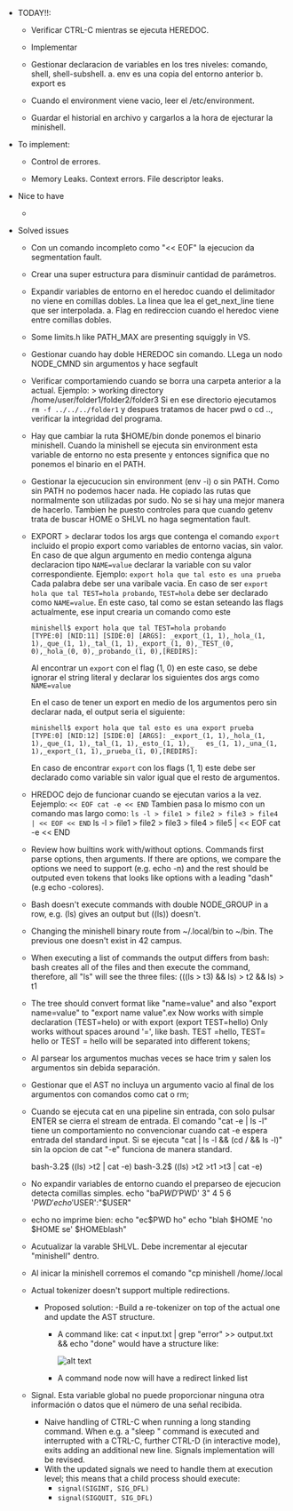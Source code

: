 
* TODAY!!:

	- Verificar CTRL-C mientras se ejecuta HEREDOC.

	- Implementar 

	- Gestionar declaracion de variables en los tres niveles: comando, shell, shell-subshell.
		a. env es una copia del entorno anterior
		b. export es 

	- Cuando el environment viene vacio, leer el /etc/environment.

	- Guardar el historial en archivo y cargarlos a la hora de ejecturar la minishell.


* To implement:

	- Control de errores.

	- Memory Leaks. Context errors. File descriptor leaks.


* Nice to have

	- 


* Solved issues

	- Con un comando incompleto como "<< EOF" la ejecucion da segmentation fault.

	- Crear una super estructura para disminuir cantidad de parámetros.

	- Expandir variables de entorno en el heredoc cuando el delimitador no viene en comillas dobles. La linea que lea el get_next_line tiene que ser interpolada.
		a. Flag en redireccion cuando el heredoc viene entre comillas dobles.

	- Some limits.h like PATH_MAX are presenting squiggly in VS.

	- Gestionar cuando hay doble HEREDOC sin comando. LLega un nodo NODE_CMND sin argumentos y hace segfault

	- Verificar comportamiendo cuando se borra una carpeta anterior a la actual.
		Ejemplo: > working directory /home/user/folder1/folder2/folder3
		Si en ese directorio ejecutamos `rm -f ../../../folder1` y despues tratamos de hacer pwd o cd .., verificar la integridad del programa.

	- Hay que cambiar la ruta $HOME/bin donde ponemos el binario minishell. Cuando la minishell se ejecuta sin environment esta variable de entorno no esta presente y entonces significa que no ponemos el binario en el PATH.

	- Gestionar la ejecucucion sin environment (env -i) o sin PATH. Como sin PATH no podemos hacer nada. He copiado las rutas que normalmente son utilizadas por sudo. No se si hay una mejor manera de hacerlo. Tambien he puesto controles para que cuando getenv trata de buscar HOME o SHLVL no haga segmentation fault.

	- EXPORT > declarar todos los args que contenga el comando `export` incluido el propio export como variables de entorno vacias, sin valor. 
		En caso de que algun argumento en medio contenga alguna declaracion tipo `NAME=value` 
		declarar la variable con su valor correspondiente.
		Ejemplo: `export hola que tal esto es una prueba` Cada palabra debe ser una varibale vacia. En caso de ser `export hola que tal TEST=hola probando`, `TEST=hola` debe ser declarado como `NAME=value`. En este caso, tal como se estan seteando las flags actualmente, ese input crearia un comando como este 
		```
		minishell$ export hola que tal TEST=hola probando
		[TYPE:0] [NID:11] [SIDE:0] [ARGS]: _export_(1, 1),_hola_(1, 1),_que_(1, 1),_tal_(1, 1),_export_(1, 0),_TEST_(0, 0),_hola_(0, 0),_probando_(1, 0),[REDIRS]:
		```
		Al encontrar un `export` con el flag (1, 0) en este caso, se debe ignorar el string literal y declarar los siguientes dos args como `NAME=value`

		En el caso de tener un export en medio de los argumentos pero sin declarar nada, el output seria el siguiente:
		```
		minishell$ export hola que tal esto es una export prueba
		[TYPE:0] [NID:12] [SIDE:0] [ARGS]: _export_(1, 1),_hola_(1, 1),_que_(1, 1),_tal_(1, 1),_esto_(1, 1),_	es_(1, 1),_una_(1, 1),_export_(1, 1),_prueba_(1, 0),[REDIRS]: 
		```
		En caso de encontrar `export` con los flags (1, 1) este debe ser declarado como variable sin valor igual que el resto de argumentos. 

	- HREDOC dejo de funcionar cuando se ejecutan varios a la vez.
		Eejemplo: `<< EOF cat -e << END`
		Tambien pasa lo mismo con un comando mas largo como:
			`ls -l > file1 > file2 > file3 > file4 | << EOF << END` 
			ls -l > file1 > file2 > file3 > file4 > file5 | << EOF cat -e << END

	- Review how builtins work with/without options. Commands first parse options, then arguments. If there are options, we compare the options we need to support (e.g. echo -n) and the rest should be outputed even tokens that looks like options with a leading "dash" (e.g echo -colores).
	
	- Bash doesn't execute commands with double NODE_GROUP in a row, e.g. (ls) gives an output but ((ls)) doesn't. 

	- Changing the minishell binary route from ~/.local/bin to ~/bin. The previous one doesn't exist in 42 campus.

	- When executing a list of commands the output differs from bash: bash creates all of the files and then execute the command, therefore, all "ls" will see the three files:
		(((ls > t3) && ls) > t2 && ls) > t1

	- The tree should convert format like "name=value" and also "export name=value" to "export name value".ex
		Now works with simple declaration (TEST=helo) or with export (export TEST=hello)
		Only works without spaces around '=', like bash. 
		TEST =hello, TEST= hello or TEST = hello will be separated into different tokens;

	- Al parsear los argumentos muchas veces se hace trim y salen los argumentos sin debida separación.

	- Gestionar que el AST no incluya un argumento vacio al final de los argumentos con comandos como cat o rm;

	- Cuando se ejecuta cat en una pipeline sin entrada, con solo pulsar ENTER se cierra el stream de entrada. El comando "cat -e | ls -l" tiene un comportamiento no convencionar cuando cat -e espera entrada del standard input. Si se ejecuta "cat | ls -l && (cd / && ls -l)" sin la opcion de cat "-e" funciona de manera standard.

		bash-3.2$ ((ls) >t2 | cat -e)
		bash-3.2$ ((ls) >t2 >t1 >t3 | cat -e)

	- No expandir variables de entorno cuando el preparseo de ejecucion detecta comillas simples.
		echo "ba$PWD '$PWD'  3" 4 5  6 '$PWD'
		echo '$USER':"$USER"

	- echo no imprime bien: echo "ec$PWD ho"
		echo "blah $HOME 'no $HOME se' $HOMEblash"

	- Acutualizar la varable SHLVL. Debe incrementar al ejecutar "minishell" dentro.

	- Al inicar la minishell corremos el comando "cp minishell /home/.local

	- Actual tokenizer doesn't support multiple redirections.

		+ Proposed solution:
			-Build a re-tokenizer on top of the actual one and update the AST structure.

			- A command like: cat < input.txt | grep "error" >> output.txt && echo "done" would have a structure like:

				![alt text](https://github.com/juandfloresm/minishare/blob/d280cd03d52180b5d4134df3951b1f946d357e49/resources/red.png)

			- A command node now will have a redirect linked list

	- Signal. Esta variable global no puede proporcionar ninguna otra información o datos que el número de una señal recibida.

		+ Naive handling of CTRL-C when running a long standing command. When e.g. a "sleep <seconds>" command is executed and interrupted with a CTRL-C, further CTRL-D (in interactive mode), exits adding an additional new line. Signals implementation will be revised.
		+ With the updated signals we need to handle them at execution level; this means that a child process should execute:
			- `signal(SIGINT, SIG_DFL)`
			- `signal(SIGQUIT, SIG_DFL)`
